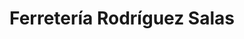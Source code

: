 ---
title: "Ferretería Rodríguez Salas"
url: /guapiles/ferreteria-rodriguez-salas/
shop: Eisenwaren
---